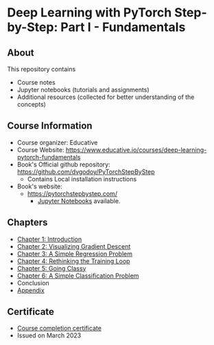Deep Learning with PyTorch Step-by-Step: Part I - Fundamentals
==============================================================

About 
-----
This repository contains
- Course notes
- Jupyter notebooks (tutorials and assignments)
- Additional resources (collected for better understanding of the concepts)

Course Information
------------------
- Course organizer: Educative
- Course Website: https://www.educative.io/courses/deep-learning-pytorch-fundamentals
- Book's Official github repository: https://github.com/dvgodoy/PyTorchStepByStep
    - Contains Local installation instructions
- Book's website:
    - https://pytorchstepbystep.com/
        - [Jupyter Notebooks](https://pytorchstepbystep.com/#jupyter) available.

Chapters
--------
- [Chapter 1: Introduction](./notes/Chapter_1.md)
- [Chapter 2: Visualizing Gradient Descent](./notes/Chapter_2.md)
- [Chapter 3: A Simple Regression Problem](./notes/Chapter_3.md)
- [Chapter 4: Rethinking the Training Loop](./notes/Chapter_4.md)
- [Chapter 5: Going Classy](./notes/Chapter_5.md)
- [Chapter 6: A Simple Classification Problem](./notes/Chapter_6.md)
- Conclusion
- [Appendix](./notes/Appendix.md)

Certificate
-----------
- [Course completion certificate](./certificate/educative_pytorch_stepbystep_part1_certificate.pdf)
- Issued on March 2023
